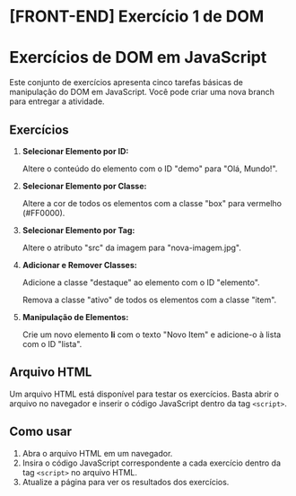 # [FRONT-END] Exercício 1 de DOM

# Exercícios de DOM em JavaScript

Este conjunto de exercícios apresenta cinco tarefas básicas de manipulação do DOM em JavaScript.
Você pode criar uma nova branch para entregar a atividade.

## Exercícios

1. **Selecionar Elemento por ID:**
   
   Altere o conteúdo do elemento com o ID "demo" para "Olá, Mundo!".

2. **Selecionar Elemento por Classe:**
   
   Altere a cor de todos os elementos com a classe "box" para vermelho (#FF0000).

3. **Selecionar Elemento por Tag:**
   
   Altere o atributo "src" da imagem para "nova-imagem.jpg".

4. **Adicionar e Remover Classes:**
   
   Adicione a classe "destaque" ao elemento com o ID "elemento".
   
   Remova a classe "ativo" de todos os elementos com a classe "item".

5. **Manipulação de Elementos:**
   
   Crie um novo elemento **li** com o texto "Novo Item" e adicione-o à lista com o ID "lista".

## Arquivo HTML

Um arquivo HTML está disponível para testar os exercícios. Basta abrir o arquivo no navegador e inserir o código JavaScript dentro da tag `<script>`.

## Como usar

1. Abra o arquivo HTML em um navegador.
2. Insira o código JavaScript correspondente a cada exercício dentro da tag `<script>` no arquivo HTML.
3. Atualize a página para ver os resultados dos exercícios.
